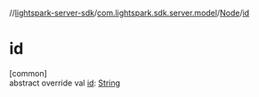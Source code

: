 //[lightspark-server-sdk](../../../index.md)/[com.lightspark.sdk.server.model](../index.md)/[Node](index.md)/[id](id.md)

# id

[common]\
abstract override val [id](id.md): [String](https://kotlinlang.org/api/latest/jvm/stdlib/kotlin/-string/index.html)
